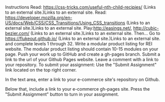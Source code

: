 Instructions
Read: https://css-tricks.com/useful-nth-child-recipies/ (Links to an external site.)Links to an external site.
Read: https://developer.mozilla.org/en-US/docs/Web/CSS/CSS_Transitions/Using_CSS_transitions (Links to an external site.)Links to an external site.
Play:http://easings.net/, http://cubic-bezier.com/ (Links to an external site.)Links to an external site.
Then...
Go to https://flukeout.github.io/ (Links to an external site.)Links to an external site. and complete levels 1 through 32.
Write a modular product listing for REI website. The modular product listing should contain 10-15 modules on your page.
Push your work up to GitHub and create a gh-pages branch.
Submit a link to the url of your Github Pages website.
Leave a comment with a link to your repository.
To submit your assignment: 
Use the "Submit Assignment" link located on the top right corner.

In the text area, enter a link to your e-commerce site's repository on Github.

Below that, include a link to your e-commerce gh-pages site.
Press the "Submit Assignment" button to turn in your assignment.